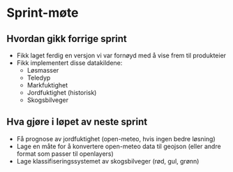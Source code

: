 # Sprint-møte

## Hvordan gikk forrige sprint
- Fikk laget ferdig en versjon vi var fornøyd med å vise frem til produkteier
- Fikk implementert disse datakildene:
	- Løsmasser
	- Teledyp
	- Markfuktighet
	- Jordfuktighet (historisk)
	- Skogsbilveger
## Hva gjøre i løpet av neste sprint
- Få prognose av jordfuktighet (open-meteo, hvis ingen bedre løsning)
- Lage en måte for å konvertere open-meteo data til geojson (eller andre format som passer til openlayers)
- Lage klassifiseringssystemet av skogsbilveger (rød, gul, grønn)